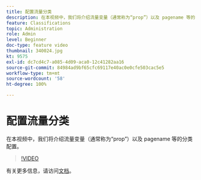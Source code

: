 ```yaml
---
title: 配置流量分类
description: 在本视频中，我们将介绍流量变量（通常称为“prop”）以及 pagename 等的分类配置。
feature: Classifications
topic: Administration
role: Admin
level: Beginner
doc-type: feature video
thumbnail: 340024.jpg
kt: 9575
exl-id: dc7cd4c7-a085-4d09-aca0-12c41282aa16
source-git-commit: 84984ad9bf65cfc69117e40ac0e0cfe503cac5e5
workflow-type: tm+mt
source-wordcount: '58'
ht-degree: 100%

---
```


# 配置流量分类

在本视频中，我们将介绍流量变量（通常称为“prop”）以及 pagename 等的分类配置。

>[!VIDEO](https://video.tv.adobe.com/v/342930/?quality=12&learn=on&captions=chi_hans)

有关更多信息，请访问[文档](https://experienceleague.adobe.com/docs/analytics/admin/admin-tools/traffic-variables/traffic-classifications.html?lang=zh-Hans)。
